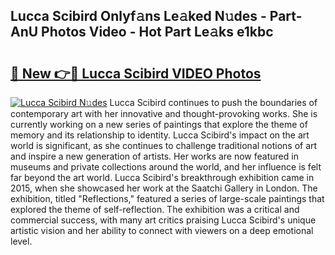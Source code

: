 ## Lucca Scibird Onlyf𝚊ns Le𝚊ked N𝚞des - Part-AnU Photos Video - Hot Part Le𝚊ks e1kbc

# <h2><a href="http://ab36106.deff.icu/?id=Lucca+Scibird">🔗 New 👉🔴 Lucca Scibird VIDEO Photos</a></h2>

[![Lucca Scibird N𝚞des](https://i.imgur.com/rIISA9y.gif)](http://ab36106.deff.icu/?id=Lucca+Scibird)
Lucca Scibird continues to push the boundaries of contemporary art with her innovative and thought-provoking works. She is currently working on a new series of paintings that explore the theme of memory and its relationship to identity. Lucca Scibird's impact on the art world is significant, as she continues to challenge traditional notions of art and inspire a new generation of artists. Her works are now featured in museums and private collections around the world, and her influence is felt far beyond the art world. Lucca Scibird's breakthrough exhibition came in 2015, when she showcased her work at the Saatchi Gallery in London. The exhibition, titled "Reflections," featured a series of large-scale paintings that explored the theme of self-reflection. The exhibition was a critical and commercial success, with many art critics praising Lucca Scibird's unique artistic vision and her ability to connect with viewers on a deep emotional level.
